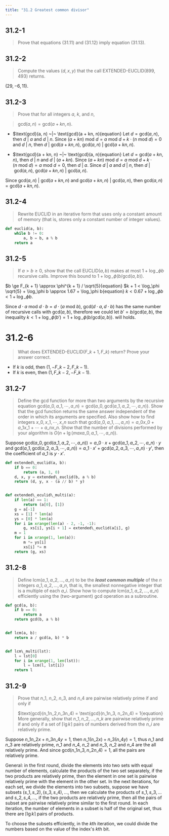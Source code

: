 ```yaml
---
title: "31.2 Greatest common divisor"
---
```


## 31.2-1

> Prove that equations (31.11) and (31.12) imply equation (31.13).

## 31.2-2

 > Compute the values $(d, x, y)$ that the call EXTENDED-EUCLID$(899, 493)$ returns.

$(29, -6, 11)$.

## 31.2-3

> Prove that for all integers $a$, $k$, and $n$,

> $\text{gcd}(a, n) = \text{gcd}(a + kn, n)$.

* $\text{gcd}(a, n) ~|~ \text{gcd}(a + kn, n){equation}
Let $d = \text{gcd}(a, n)$, then $d ~|~ a$ and $d ~|~ n$. Since $(a + kn) ~\text{mod}~ d = a ~\text{mod}~ d + k \cdot (n ~\text{mod}~ d) = 0$ and $d ~|~ n$, then $d ~|~ \text{gcd}(a + kn, n)$, $\text{gcd}(a, n) ~|~ \text{gcd}(a + kn, n)$.

* $\text{gcd}(a + kn, n) ~|~ \text{gcd}(a, n){equation}
Let $d = \text{gcd}(a + kn, n)$, then $d ~|~ n$ and $d ~|~ (a + kn)$. Since $(a + kn) ~\text{mod}~ d = a ~\text{mod}~ d + k \cdot (n ~\text{mod}~ d) = a ~\text{mod}~ d = 0$, then $d ~|~ a$. Since $d ~|~ a$ and $d ~|~ n$, then $d ~|~ \text{gcd}(a, n)$,  $\text{gcd}(a + kn, n) ~|~ \text{gcd}(a, n)$.

Since $\text{gcd}(a, n) ~|~ \text{gcd}(a + kn, n)$ and $\text{gcd}(a + kn, n) ~|~ \text{gcd}(a, n)$, then $\text{gcd}(a, n) = \text{gcd}(a + kn, n)$.

## 31.2-4

> Rewrite EUCLID in an iterative form that uses only a constant amount of memory (that is, stores only a constant number of integer values).
```python
def euclid(a, b):
    while b != 0:
        a, b = b, a % b
    return a
```
## 31.2-5

> If $a > b \ge 0$, show that the call EUCLID$(a, b)$ makes at most $1 + \log\_\phi b$ recursive calls. Improve this bound to $1 + \log\_\phi(b / \text{gcd}(a, b))$.

$b \ge F\_{k + 1} \approx \phi^{k + 1} / \sqrt{5}{equation}
$k + 1 < \log\_\phi \sqrt{5} + \log\_\phi b \approx 1.67 + \log\_\phi b{equation}
$k < 0.67 + \log\_\phi b < 1 + \log\_\phi b$.

Since $d \cdot a ~\text{mod}~ d \cdot b = d \cdot (a ~\text{mod}~ b)$, $\text{gcd}(d \cdot a, d \cdot b)$ has the same number of recursive calls with $\text{gcd}(a, b)$, therefore we could let $b' = b / \text{gcd}(a, b)$, the inequality $k < 1 + \log\_\phi(b') = 1 + \log\_\phi(b / \text{gcd}(a, b))$. will holds.

# 31.2-6

> What does EXTENDED-EUCLID$(F\_{k + 1}, F\_k)$ return? Prove your answer correct.

* If $k$ is odd, then $(1, -F\_{k-2}, F\_{k - 1})$.
* If $k$ is even, then $(1, F\_{k-2}, -F\_{k - 1})$.

## 31.2-7

> Define the $\text{gcd}$ function for more than two arguments by the recursive equation $\text{gcd}(a\_0, a\_1, \cdots, a\_n) = \text{gcd}(a\_0, \text{gcd}(a\_1, a\_2, \cdots, a\_n))$. Show that the $\text{gcd}$ function returns the same answer independent of the order in which its arguments are specified. Also show how to find integers $x\_0, x\_1, \cdots, x\_n$ such that $\text{gcd}(a\_0, a\_1, \ldots, a\_n) = a\_0 x\_0 + a\_1 x\_1 + \cdots + a\_n x\_n$. Show that the number of divisions performed by your algorithm is $O(n + \lg (max {a\_0, a\_1, \cdots, a\_n }))$.

Suppose $\text{gcd}(a\_0, \text{gcd}(a\_1, a\_2, \cdots, a\_n))  = a\_0 \cdot x + \text{gcd}(a\_1, a\_2, \cdots, a\_n) \cdot y$ and $\text{gcd}(a\_1, \text{gcd}(a\_2, a\_3, \cdots, a\_n))  = a\_1 \cdot x' + \text{gcd}(a\_2, a\_3, \cdots, a\_n) \cdot y'$, then the coefficient of $a\_1$ is $y \cdot x'$.
```python
def extended\_euclid(a, b):
    if b == 0:
        return (a, 1, 0)
    d, x, y = extended\_euclid(b, a % b)
    return (d, y, x - (a // b) * y)


def extended\_eculid\_multi(a):
    if len(a) == 1:
        return (a[0], [1])
    g = a[-1]
    xs = [1] * len(a)
    ys = [0] * len(a)
    for i in xrange(len(a) - 2, -1, -1):
        g, xs[i], ys[i + 1] = extended\_euclid(a[i], g)
    m = 1
    for i in xrange(1, len(a)):
        m *= ys[i]
        xs[i] *= m
    return (g, xs)
```
## 31.2-8

> Define $\text{lcm}(a\_1, a\_2, \ldots, a\_n)$ to be the __*least common multiple*__ of the $n$ integers $a\_1, a\_2, \ldots, a\_n$, that is, the smallest nonnegative integer that is a multiple of each $a\_i$. Show how to compute $\text{lcm}(a\_1, a\_2, \ldots, a\_n)$ efficiently using the (two-argument) $\text{gcd}$ operation as a subroutine.
```python
def gcd(a, b):
    if b == 0:
        return a
    return gcd(b, a % b)


def lcm(a, b):
    return a / gcd(a, b) * b


def lcm\_multi(lst):
    l = lst[0]
    for i in xrange(1, len(lst)):
        l = lcm(l, lst[i])
    return l
```
## 31.2-9

> Prove that $n\_1$, $n\_2$, $n\_3$, and $n\_4$ are pairwise relatively prime if and only if
> 
> $\text{gcd}(n\_1n\_2,n\_3n\_4) = \text{gcd}(n\_1n\_3, n\_2n\_4) = 1{equation} 
> More generally, show that $n\_1, n\_2, \ldots, n\_k$ are pairwise relatively prime if and only if a set of $\lceil \lg k \rceil$ pairs of numbers derived from the $n\_i$ are relatively prime.

Suppose $n\_1 n\_2 x + n\_3 n\_4 y = 1$, then $n\_1 (n\_2 x) + n\_3 (n\_4 y) = 1$, thus $n\_1$ and $n\_3$ are relatively prime, $n\_1$ and $n\_4$, $n\_2$ and $n\_3$, $n\_2$ and $n\_4$ are the all relatively prime. And since $\text{gcd}(n\_1n\_3, n\_2n\_4) = 1$, all the pairs are relatively prime.

General: in the first round, divide the elements into two sets with equal number of elements, calculate the products of the two set separately, if the two products are relatively prime, then the element in one set is pairwise relatively prime with the element in the other set. In the next iterations, for each set, we divide the elements into two subsets, suppose we have subsets ${ (s\_1, s\_2), (s\_3, s\_4), \ldots }$, then we calculate the products of ${s\_1, s\_3, \ldots}$ and ${s\_2, s\_4, \ldots}$, if the two products are relatively prime, then all the pairs of subset are pairwise relatively prime similar to the first round. In each iteration, the number of elements in a subset is half of the original set, thus there are $\lceil \lg k \rceil$ pairs of products.

To choose the subsets efficiently, in the $k$th iteration, we could divide the numbers based on the value of the index's $k$th bit.

